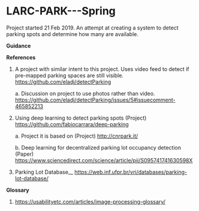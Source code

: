 # LARC-PARK---Spring
Project started 21 Feb 2019.
An attempt at creating a system to detect parking spots and determine how many are available.

__Guidance__

__References__

  1. A project with similar intent to this project. Uses video feed to detect if pre-mapped parking spaces are still visible.           
      https://github.com/eladj/detectParking
  
      a. Discussion on project to use photos rather than video.
        https://github.com/eladj/detectParking/issues/5#issuecomment-465852213
        
  2. Using deep learning to detect parking spots (Project)
      https://github.com/fabiocarrara/deep-parking

      a. Project it is based on (Project)
        http://cnrpark.it/
        
      b. Deep learning for decentralized parking lot occupancy detection (Paper)
      https://www.sciencedirect.com/science/article/pii/S095741741630598X

  3. Parking Lot Database__
    https://web.inf.ufpr.br/vri/databases/parking-lot-database/

__Glossary__
   
   1. https://usabilityetc.com/articles/image-processing-glossary/
